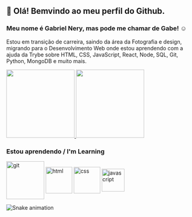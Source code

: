 ## 👋 Olá! Bemvindo ao meu perfil do Github.
### Meu nome é Gabriel Nery, mas pode me chamar de Gabe! :relaxed:
<p>
Estou em transição de carreira, saindo da área da Fotografia e design, migrando para o Desenvolvimento Web onde estou aprendendo com a ajuda da Trybe sobre HTML, CSS, JavaScript, React, Node, SQL, Git, Python, MongoDB e muito mais.
</p>
<section>
  <a href="https://github.com/gabrielnerys/github-readme-stats">
    <img height="180px" src="https://github-readme-stats.vercel.app/api?username=gabrielnerys&show_icons=true&theme=dark" />
  </a>
  <a href="https://github.com/gabrielnerys/convoychat">
    <img height="180px" src="https://github-readme-stats.vercel.app/api/top-langs/?username=gabrielnerys&theme=dark"/>
  </a>
</section>

### Estou aprendendo / I'm Learning

<section>
  <img alt="git" align="center" height="100" src="https://cdn.jsdelivr.net/gh/devicons/devicon/icons/git/git-plain-wordmark.svg"/>
  <img alt="html" align="center" height="70" src="https://cdn.jsdelivr.net/gh/devicons/devicon/icons/html5/html5-plain-wordmark.svg"/>
  <img alt="css" align="center" height="70" src="https://cdn.jsdelivr.net/gh/devicons/devicon/icons/css3/css3-plain-wordmark.svg"/>
  <img alt="javascript" align="center" height="60" src="https://cdn.jsdelivr.net/gh/devicons/devicon/icons/javascript/javascript-plain.svg"/>
</section>

![Snake animation](https://github.com/gabrielnerys/gabrielnerys/blob/output/github-contribution-grid-snake.svg)
